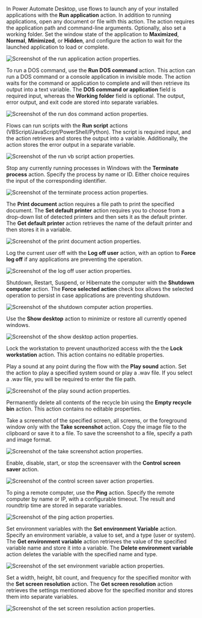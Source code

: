 In Power Automate Desktop, use flows to launch any of your installed applications with the **Run application** action. In addition to running applications, open any document or file with this action. The action requires the application path and command-line arguments. Optionally, also set a working folder. Set the window state of the application to **Maximized**, **Normal**, **Minimized**, or **Hidden**, and configure the action to wait for the launched application to load or complete.

![Screenshot of the run application action properties.](..\media\run-application-action-properties.png)

To run a DOS command, use the **Run DOS command** action. This action can run a DOS command or a console application in invisible mode. The action waits for the command or application to complete and will then retrieve its output into a text variable. The **DOS command or application** field is required input, whereas the **Working folder** field is optional. The output, error output, and exit code are stored into separate variables.

![Screenshot of the run dos command action properties.](..\media\run-dos-command-action-properties.png)

Flows can run scripts with the **Run script** actions (VBScript/JavaScript/PowerShell/Python). The script is required input, and the action retrieves and stores the output into a variable. Additionally, the action stores the error output in a separate variable.

![Screenshot of the run vb script action properties.](..\media\run-vb-script-action-properties.png)

Stop any currently running processes in Windows with the **Terminate process** action. Specify the process by name or ID. Either choice requires the input of the corresponding identifier.

![Screenshot of the terminate process action properties.](..\media\terminate-process-action-properties.png)

The **Print document** action requires a file path to print the specified document. The **Set default printer** action requires you to choose from a drop-down list of detected printers and then sets it as the default printer. The **Get default printer** action retrieves the name of the default printer and then stores it in a variable.

![Screenshot of the print document action properties.](..\media\print-document-action-properties.png)

Log the current user off with the **Log off user** action, with an option to **Force log off** if any applications are preventing the operation.

![Screenshot of the log off user action properties.](..\media\log-off-user-action-properties.png)

Shutdown, Restart, Suspend, or Hibernate the computer with the **Shutdown computer** action. The **Force selected action** check box allows the selected operation to persist in case applications are preventing shutdown.

![Screenshot of the shutdown computer action properties.](..\media\shutdown-computer-action-properties.png)

Use the **Show desktop** action to minimize or restore all currently opened windows.

![Screenshot of the show desktop action properties.](..\media\show-desktop-action-properties.png)

Lock the workstation to prevent unauthorized access with the the **Lock workstation** action. This action contains no editable properties.

Play a sound at any point during the flow with the **Play sound** action. Set the action to play a specified system sound or play a .wav file. If you select a .wav file, you will be required to enter the file path.

![Screenshot of the play sound action properties.](..\media\play-sound-action-properties.png)

Permanently delete all contents of the recycle bin using the **Empty recycle bin** action. This action contains no editable properties.

Take a screenshot of the specified screen, all screens, or the foreground window only with the **Take screenshot** action. Copy the image file to the clipboard or save it to a file. To save the screenshot to a file, specify a path and image format.

![Screenshot of the take screenshot action properties.](..\media\take-screenshot-action-properties.png)

Enable, disable, start, or stop the screensaver with the **Control screen saver** action.

![Screenshot of the control screen saver action properties.](..\media\control-screen-saver-action-properties.png)

To ping a remote computer, use the **Ping** action. Specify the remote computer by name or IP, with a configurable timeout. The result and roundtrip time are stored in separate variables.

![Screenshot of the ping action properties.](..\media\ping-action-properties.png)

Set environment variables with the **Set environment Variable** action. Specify an environment variable, a value to set, and a type (user or system). The **Get environment variable** action retrieves the value of the specified variable name and store it into a variable. The **Delete environment variable** action deletes the variable with the specified name and type.

![Screenshot of the set environment variable action properties.](..\media\set-environment-variable-action-properties.png)

Set a width, height, bit count, and frequency for the specified monitor with the **Set screen resolution** action. The **Get screen resolution** action retrieves the settings mentioned above for the specified monitor and stores them into separate variables.

![Screenshot of the set screen resolution action properties.](..\media\set-screen-resolution-action-properties.png)

